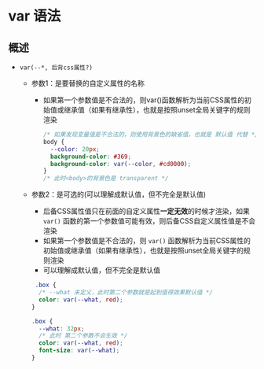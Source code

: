 # var 语法

## 概述

+ `var(--*, 后背css属性?)`

  + 参数1：是要替换的自定义属性的名称

    + 如果第一个参数值是不合法的，则var()函数解析为当前CSS属性的初始值或继承值（如果有继承性），也就是按照unset全局关键字的规则渲染

      ```css
      /* 如果发现变量值是不合法的，则使用背景色的缺省值，也就是 默认值 代替 */
      body {
        --color: 20px;
        background-color: #369;
        background-color: var(--color, #cd0000);
      }
      /* 此时<body>的背景色是 transparent */
      ```

  + 参数2：是可选的(可以理解成默认值，但不完全是默认值)

    + 后备CSS属性值只在前面的自定义属性**一定无效**的时候才渲染，如果 `var()` 函数的第一个参数值可能有效，则后备CSS自定义属性值是不会渲染
    + 如果第一个参数值是不合法的，则 `var()` 函数解析为当前CSS属性的初始值或继承值（如果有继承性），也就是按照unset全局关键字的规则渲染
    + 可以理解成默认值，但不完全是默认值

    ```css
     .box {
      /* --what 未定义，此时第二个参数就是起到值得效果默认值 */
      color: var(--what, red);
    }
    ```

    ```css
    .box {
      --what: 32px;
      /* 此时 第二个参数不会生效 */
      color: var(--what, red);
      font-size: var(--what);
    }
    ```
